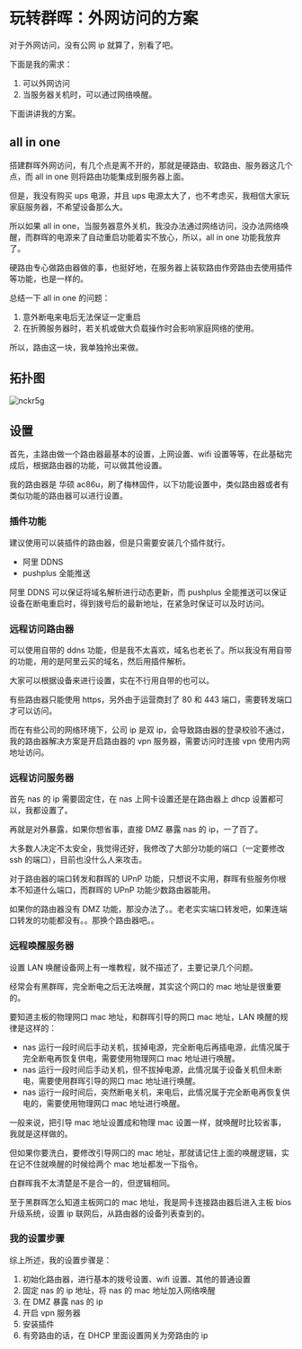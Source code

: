 # 玩转群晖：外网访问的方案

对于外网访问，没有公网 ip 就算了，别看了吧。

下面是我的需求：

1. 可以外网访问
2. 当服务器关机时，可以通过网络唤醒。

下面讲讲我的方案。

## all in one

搭建群晖外网访问，有几个点是离不开的，那就是硬路由、软路由、服务器这几个点，而 all in one 则将路由功能集成到服务器上面。

但是，我没有购买 ups 电源，并且 ups 电源太大了，也不考虑买，我相信大家玩家庭服务器，不希望设备那么大。

所以如果 all in one，当服务器意外关机，我没办法通过网络访问，没办法网络唤醒，而群晖的电源来了自动重启功能着实不放心，所以，all in one 功能我放弃了。

硬路由专心做路由器做的事，也挺好地，在服务器上装软路由作旁路由去使用插件等功能，也是一样的。

总结一下 all in one 的问题：

1. 意外断电来电后无法保证一定重启
2. 在折腾服务器时，若关机或做大负载操作时会影响家庭网络的使用。

所以，路由这一块，我单独拎出来做。

## 拓扑图

![nckr5g](/images/2020/12/30/nckr5g.png)

## 设置

首先，主路由做一个路由器最基本的设置，上网设置、wifi 设置等等，在此基础完成后，根据路由器的功能，可以做其他设置。

我的路由器是 华硕 ac86u，刷了梅林固件，以下功能设置中，类似路由器或者有类似功能的路由器可以进行设置。

### 插件功能

建议使用可以装插件的路由器，但是只需要安装几个插件就行。

- 阿里 DDNS
- pushplus 全能推送

阿里 DDNS 可以保证将域名解析进行动态更新，而 pushplus 全能推送可以保证设备在断电重启时，得到拨号后的最新地址，在紧急时保证可以及时访问。

### 远程访问路由器

可以使用自带的 ddns 功能，但是我不太喜欢，域名也老长了。所以我没有用自带的功能，用的是阿里云买的域名，然后用插件解析。

大家可以根据设备来进行设置，实在不行用自带的也可以。

有些路由器只能使用 https，另外由于运营商封了 80 和 443 端口，需要转发端口才可以访问。

而在有些公司的网络环境下，公司 ip 是双 ip，会导致路由器的登录校验不通过，我的路由器解决方案是开启路由器的 vpn 服务器，需要访问时连接 vpn 使用内网地址访问。

### 远程访问服务器

首先 nas 的 ip 需要固定住，在 nas 上网卡设置还是在路由器上 dhcp 设置都可以，我都设置了。

再就是对外暴露，如果你想省事，直接 DMZ 暴露 nas 的 ip，一了百了。

大多数人决定不太安全，我觉得还好，我修改了大部分功能的端口（一定要修改 ssh 的端口），目前也没什么人来攻击。

对于路由器的端口转发和群晖的 UPnP 功能，只想说不实用，群晖有些服务你根本不知道什么端口，而群晖的 UPnP 功能少数路由器能用。

如果你的路由器没有 DMZ 功能，那没办法了。。老老实实端口转发吧，如果连端口转发的功能都没有。。那换个路由器吧。。

### 远程唤醒服务器

设置 LAN 唤醒设备网上有一堆教程，就不描述了，主要记录几个问题。

经常会有黑群晖，完全断电之后无法唤醒，其实这个网口的 mac 地址是很重要的。

要知道主板的物理网口 mac 地址，和群晖引导的网口 mac 地址，LAN 唤醒的规律是这样的：

- nas 运行一段时间后手动关机，拔掉电源，完全断电后再插电源，此情况属于完全断电再恢复供电，需要使用物理网口 mac 地址进行唤醒。
- nas 运行一段时间后手动关机，但不拔掉电源，此情况属于设备关机但未断电，需要使用群晖引导的网口 mac 地址进行唤醒。
- nas 运行一段时间后，突然断电关机，来电后，此情况属于完全断电再恢复供电的，需要使用物理网口 mac 地址进行唤醒。

一般来说，把引导 mac 地址设置成和物理 mac 设置一样，就唤醒时比较省事，我就是这样做的。

但如果你要洗白，要修改引导网口的 mac 地址，那就请记住上面的唤醒逻辑，实在记不住就唤醒的时候给两个 mac 地址都发一下指令。

白群晖我不太清楚是不是合一的，但逻辑相同。

至于黑群晖怎么知道主板网口的 mac 地址，我是网卡连接路由器后进入主板 bios 升级系统，设置 ip 联网后，从路由器的设备列表查到的。

### 我的设置步骤

综上所述，我的设置步骤是：

1. 初始化路由器，进行基本的拨号设置、wifi 设置、其他的普通设置
2. 固定 nas 的 ip 地址，将 nas 的 mac 地址加入网络唤醒
3. 在 DMZ 暴露 nas 的 ip
4. 开启 vpn 服务器
5. 安装插件
6. 有旁路由的话，在 DHCP 里面设置网关为旁路由的 ip
